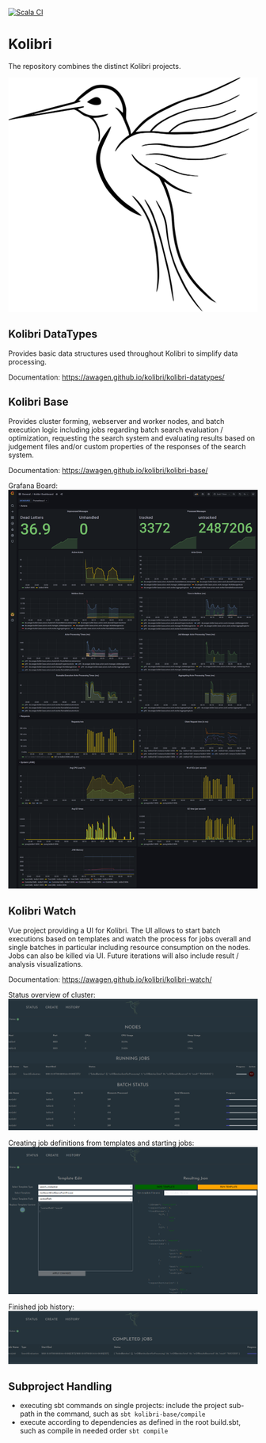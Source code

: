 [![Scala CI](https://github.com/awagen/kolibri/actions/workflows/scala.yml/badge.svg?event=push)](https://github.com/awagen/kolibri/actions/workflows/scala.yml)

# Kolibri
The repository combines the distinct Kolibri projects.

![Alt text](images/kolibri.svg?raw=true "Kolibri")

## Kolibri DataTypes
Provides basic data structures used throughout Kolibri to simplify data
processing.

Documentation: <https://awagen.github.io/kolibri/kolibri-datatypes/>

## Kolibri Base
Provides cluster forming, webserver and worker nodes, and batch execution logic including
jobs regarding batch search evaluation / optimization, requesting the search system
and evaluating results based on judgement files and/or custom properties
of the responses of the search system.

Documentation: <https://awagen.github.io/kolibri/kolibri-base/>

Grafana Board:
![KolibriBase Grafana Board](images/Kolibri-Dashboard-Grafana.png?raw=true "KolibriBase Grafana Board")

## Kolibri Watch
Vue project providing a UI for Kolibri.
The UI allows to start batch executions based on templates and watch the process for jobs overall
and single batches in particular including resource consumption on the nodes.
Jobs can also be killed via UI.
Future iterations will also include result / analysis visualizations.

Documentation: <https://awagen.github.io/kolibri/kolibri-watch/>

Status overview of cluster:
![KolibriWatch Status](images/kolibri-watch-status.png?raw=true "KolibriWatch Status")

Creating job definitions from templates and starting jobs:
![KolibriWatch Templates](images/kolibri-watch-templates.png?raw=true "KolibriWatch Templates")

Finished job history:
![KolibriWatch History](images/kolibri-watch-finished-jobs.png?raw=true "KolibriWatch Finished Jobs")


## Subproject Handling
- executing sbt commands on single projects: include the project sub-path
in the command, such as ```sbt kolibri-base/compile```
- execute according to dependencies as defined in the root build.sbt, such as
compile in needed order ```sbt compile```

